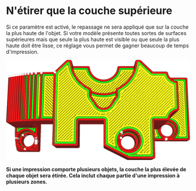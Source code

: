 N'étirer que la couche supérieure
====
Si ce paramètre est activé, le repassage ne sera appliqué que sur la couche la plus haute de l'objet. Si votre modèle présente toutes sortes de surfaces supérieures mais que seule la plus haute est visible ou que seule la plus haute doit être lisse, ce réglage vous permet de gagner beaucoup de temps d'impression.

<!--screenshot {
"image_path": "ironing_only_highest_layer.png",
"models": [
    {
        "script": "dial_brace.scad",
        "transformation": ["scale(0.5)"]
    }
],
"camera_position": [0, 14, 83],
"settings": {
    "layer_height": 0.2,
    "ironing_enabled": true,
    "ironing_only_highest_layer": true
},
"colours": 64
}-->
![Le demi-cercle de la couche inférieure ne sera pas repassé](../../../articles/images/ironing_only_highest_layer.png)

**Si une impression comporte plusieurs objets, la couche la plus élevée de chaque objet sera étirée. Cela inclut chaque partie d'une impression à plusieurs zones.**
